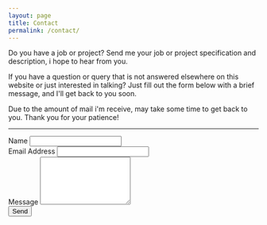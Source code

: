 ```yaml
---
layout: page
title: Contact
permalink: /contact/
---
```


Do you have a job or project? Send me your job or project specification and description, i hope to hear from you. 

If you have a question or query that is not answered elsewhere on this website or just interested in talking? Just fill out the form below with a brief message, and I'll get back to you soon.

Due to the amount of mail i'm receive, may take some time to get back to you. Thank you for your patience!

---
 
<meta name="referrer" content="origin">
 <form method="POST" action="http://formspree.io/creatorb45@gmail.com">
	<div class="row">
	<input type="hidden" name="_subject" value="CONTACT - CREATORBE LINKS" />
		<div class="form-group col-lg-4">
			<label>Name</label>
			<input id="name" type="text" name="name" class="form-control">
		</div>
		<div class="form-group col-lg-4">
			<label>Email Address</label>
			<input id="email" type="email" name="_replyto" class="form-control">
			<input type="hidden" name="_subject" value="CREATORBE LINKS" />
		</div>
		<div class="clearfix"></div>
		<div class="form-group col-lg-12">
			<label>Message</label>
			<textarea id="message" name="message" class="form-control" rows="6"></textarea>
			<input type="text" name="_gotcha" style="display:none" />
		</div>
		<div class="form-group col-lg-12">
 			<button type="submit">Send</button>
		</div>
	</div>
</form>

<!--  <meta name="referrer" content="origin">
 <form method="POST" action="http://formspree.io/creatorb45@gmail.com">
 	<div class="row">
 		<div class="form-group col-lg-4">
 			<input type="text" name="name" placeholder="Your name">
 		</div>
 		<div class="form-group col-lg-4">
 			<input type="email" name="email" placeholder="Your email">
 			<input type="hidden" name="_subject" value="CREATORBE LINKS" />
 		</div>
 		<div class="form-group col-lg-12">
 			<textarea name="message" placeholder="Your message"></textarea>
 			<input type="text" name="_gotcha" style="display:none" />
 		</div>
 		<div class="form-group col-lg-12">
 			<button type="submit">Send</button>
 		</div>
 	</div>
 </form> -->